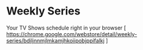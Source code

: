 # Weekly Series
Your TV Shows schedule right in your browser
[ https://chrome.google.com/webstore/detail/weekly-series/bdiljnnmjlmkamjhkoiipobjppifalkj ]